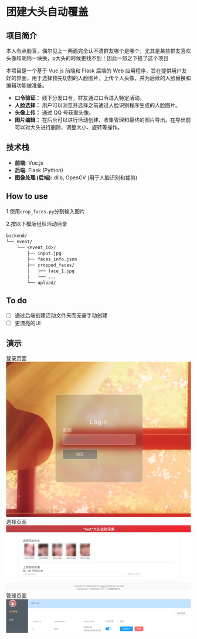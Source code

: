 # 团建大头自动覆盖

## 项目简介

本人有点脸盲，偶尔见上一两面完全认不清群友哪个是哪个，尤其是某些群友喜欢头像和昵称一块换，p大头的时候更找不到！因此一怒之下搓了这个项目

本项目是一个基于 Vue.js 前端和 Flask 后端的 Web 应用程序，旨在提供用户友好的界面，用于选择预先切割的人脸图片，上传个人头像，并为后续的人脸替换和编辑功能做准备。

* **口令验证：** 线下分发口令，群友通过口令进入特定活动。
* **人脸选择：** 用户可以浏览并选择之前通过人脸识别程序生成的人脸图片。
* **头像上传：** 通过 QQ 号获取头像。
* **图片编辑：** 在后台可以进行活动创建、收集管理和最终的图片导出。在导出前可以对大头进行删除、调整大小、旋转等操作。

## 技术栈

* **前端:** Vue.js
* **后端:** Flask (Python)
* **图像处理 (后端):** dlib, OpenCV (用于人脸识别和裁剪)

## How to use

1.使用`crop_faces.py`分割输入图片

2.按以下模版组织活动目录
```
backend/
└── event/
    └── <event_id>/
        ├── input.jpg
        ├── faces_info.json
        ├── cropped_faces/
        │   ├── face_1.jpg
        │   └── ...
        └── upload/
```
## To do
- [ ] 通过后端创建活动文件夹而无需手动创建
- [ ] 更漂亮的UI

## 演示
登录页面
![Login.png](img/Login.png)
选择页面
![Main.png](img/Main.png)
管理页面
![EventList.png](img/EventList.png)
